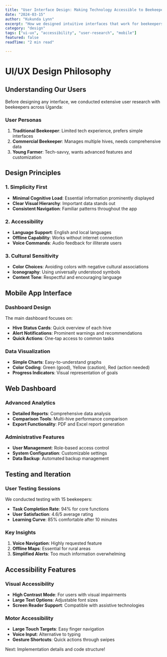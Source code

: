 ```yaml
---
title: "User Interface Design: Making Technology Accessible to Beekeepers"
date: "2024-03-15"
author: "Kukunda Lynn"
excerpt: "How we designed intuitive interfaces that work for beekeepers with varying levels of technical expertise."
category: "design"
tags: ["ui-ux", "accessibility", "user-research", "mobile"]
featured: false
readTime: "2 min read"

---
```


# UI/UX Design Philosophy

## Understanding Our Users

Before designing any interface, we conducted extensive user research with beekeepers across Uganda:

### User Personas
1. **Traditional Beekeeper**: Limited tech experience, prefers simple interfaces
2. **Commercial Beekeeper**: Manages multiple hives, needs comprehensive data
3. **Young Farmer**: Tech-savvy, wants advanced features and customization

## Design Principles

### 1. Simplicity First
- **Minimal Cognitive Load**: Essential information prominently displayed
- **Clear Visual Hierarchy**: Important data stands out
- **Consistent Navigation**: Familiar patterns throughout the app

### 2. Accessibility
- **Language Support**: English and local languages
- **Offline Capability**: Works without internet connection
- **Voice Commands**: Audio feedback for illiterate users

### 3. Cultural Sensitivity
- **Color Choices**: Avoiding colors with negative cultural associations
- **Iconography**: Using universally understood symbols
- **Content Tone**: Respectful and encouraging language

## Mobile App Interface

### Dashboard Design
The main dashboard focuses on:
- **Hive Status Cards**: Quick overview of each hive
- **Alert Notifications**: Prominent warnings and recommendations
- **Quick Actions**: One-tap access to common tasks

### Data Visualization
- **Simple Charts**: Easy-to-understand graphs
- **Color Coding**: Green (good), Yellow (caution), Red (action needed)
- **Progress Indicators**: Visual representation of goals

## Web Dashboard

### Advanced Analytics
- **Detailed Reports**: Comprehensive data analysis
- **Comparison Tools**: Multi-hive performance comparison
- **Export Functionality**: PDF and Excel report generation

### Administrative Features
- **User Management**: Role-based access control
- **System Configuration**: Customizable settings
- **Data Backup**: Automated backup management

## Testing and Iteration

### User Testing Sessions
We conducted testing with 15 beekeepers:
- **Task Completion Rate**: 94% for core functions
- **User Satisfaction**: 4.6/5 average rating
- **Learning Curve**: 85% comfortable after 10 minutes

### Key Insights
1. **Voice Navigation**: Highly requested feature
2. **Offline Maps**: Essential for rural areas
3. **Simplified Alerts**: Too much information overwhelming

## Accessibility Features

### Visual Accessibility
- **High Contrast Mode**: For users with visual impairments
- **Large Text Options**: Adjustable font sizes
- **Screen Reader Support**: Compatible with assistive technologies

### Motor Accessibility
- **Large Touch Targets**: Easy finger navigation
- **Voice Input**: Alternative to typing
- **Gesture Shortcuts**: Quick actions through swipes

Next: Implementation details and code structure!